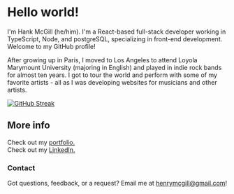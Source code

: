 # Hello world!

I'm Hank McGill (he/him).  I'm a React-based full-stack developer working in TypeScript, Node, and postgreSQL, specializing in front-end development.  Welcome to my GitHub profile!

After growing up in Paris, I moved to Los Angeles to attend Loyola Marymount University (majoring in English) and played in indie rock bands for almost ten years.  I got to tour the world and perform with some of my favorite artists - all as I was developing websites for musicians and other artists.

[![GitHub Streak](https://streak-stats.demolab.com?user=hankfontaine&theme=great-gatsby)](https://git.io/streak-stats)

## More info

Check out my [portfolio.](https://hankfontaine.github.io/Portfolio-Project/)
<br>
Check out my [LinkedIn.](https://www.linkedin.com/in/hank-mcgill-999750184/)

### Contact
Got questions, feedback, or a request? Email me at henrymcgill@gmail.com!
